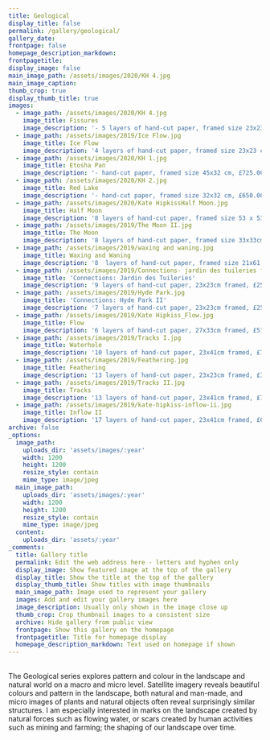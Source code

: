 ```yaml
---
title: Geological
display_title: false
permalink: /gallery/geological/
gallery_date:
frontpage: false
homepage_description_markdown:
frontpagetitle:
display_image: false
main_image_path: /assets/images/2020/KH 4.jpg
main_image_caption:
thumb_crop: true
display_thumb_title: true
images:
  - image_path: /assets/images/2020/KH 4.jpg
    image_title: Fissures
    image_description: '- 5 layers of hand-cut paper, framed size 23x23 cm, £250.00'
  - image_path: /assets/images/2019/Ice Flow.jpg
    image_title: Ice Flow
    image_description: '4 layers of hand-cut paper, framed size 23x23 cm, £250.00'
  - image_path: /assets/images/2020/KH 1.jpg
    image_title: Etosha Pan
    image_description: '- hand-cut paper, framed size 45x32 cm, £725.00'
  - image_path: /assets/images/2020/KH 2.jpg
    image_title: Red Lake
    image_description: '- hand-cut paper, framed size 32x32 cm, £650.00'
  - image_path: /assets/images/2020/Kate HipkissHalf Moon.jpg
    image_title: Half Moon
    image_description: '8 layers of hand-cut paper, framed size 53 x 53cm, £1,250.00'
  - image_path: /assets/images/2019/The Moon II.jpg
    image_title: The Moon
    image_description: '8 layers of hand-cut paper, framed size 33x33cm, £725.00'
  - image_path: /assets/images/2019/waxing and waning.jpg
    image_title: Waxing and Waning
    image_description: '8  layers of hand-cut paper, framed size 21x61 cm, £675.00'
  - image_path: /assets/images/2019/Connections- jardin des tuileries full .jpg
    image_title: 'Connections: Jardin des Tuileries'
    image_description: '9 layers of hand-cut paper, 23x23cm framed, £250.00'
  - image_path: /assets/images/2019/Hyde Park.jpg
    image_title: 'Connections: Hyde Park II'
    image_description: '7 layers of hand-cut paper, 23x23cm framed, £250.00'
  - image_path: /assets/images/2019/Kate Hipkiss_Flow.jpg
    image_title: Flow
    image_description: '6 layers of hand-cut paper, 27x33cm framed, £510.00'
  - image_path: /assets/images/2019/Tracks I.jpg
    image_title: Waterhole
    image_description: '10 layers of hand-cut paper, 23x41cm framed, £725.00'
  - image_path: /assets/images/2019/Feathering.jpg
    image_title: Feathering
    image_description: '13 layers of hand-cut paper, 23x23cm framed, £350.00'
  - image_path: /assets/images/2019/Tracks II.jpg
    image_title: Tracks
    image_description: '13 layers of hand-cut paper, 23x41cm framed, £725.00'
  - image_path: /assets/images/2019/kate-hipkiss-inflow-ii.jpg
    image_title: Inflow II
    image_description: '17 layers of hand-cut paper, 23x41cm framed, £610.00'
archive: false
_options:
  image_path:
    uploads_dir: 'assets/images/:year'
    width: 1200
    height: 1200
    resize_style: contain
    mime_type: image/jpeg
  main_image_path:
    uploads_dir: 'assets/images/:year'
    width: 1200
    height: 1200
    resize_style: contain
    mime_type: image/jpeg
  content:
    uploads_dir: 'assets/:year'
_comments:
  title: Gallery title
  permalink: Edit the web address here - letters and hyphen only
  display_image: Show featured image at the top of the gallery
  display_title: Show the title at the top of the gallery
  display_thumb_title: Show titles with image thumbnails
  main_image_path: Image used to represent your gallery
  images: Add and edit your gallery images here
  image_description: Usually only shown in the image close up
  thumb_crop: Crop thumbnail images to a consistent size
  archive: Hide gallery from public view
  frontpage: Show this gallery on the homepage
  frontpagetitle: Title for homepage display
  homepage_description_markdown: Text used on homepage if shown
---
```


<br>The Geological series explores pattern and colour in the landscape and natural world on a macro and micro level. Satellite imagery reveals beautiful colours and pattern in the landscape, both natural and man-made, and micro images of plants and natural objects often reveal surprisingly similar structures. I am especially interested in marks on the landscape created by natural forces such as flowing water, or scars created by human activities such as mining and farming; the shaping of our landscape over time.
